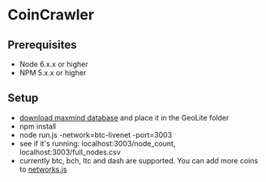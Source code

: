 # CoinCrawler
## Prerequisites
* Node 6.x.x or higher
* NPM 5.x.x or higher
## Setup
* [download maxmind database](https://github.com/Antti-Kaikkonen/CoinCrawler/blob/master/GeoLite2-ASN/README.md) and place it in the GeoLite folder
* npm install
* node run.js -network=btc-livenet -port=3003
* see if it's running: localhost:3003/node_count, localhost:3003/full_nodes.csv
* currently btc, bch, ltc and dash are supported. You can add more coins to [networks.js](networks.js)
